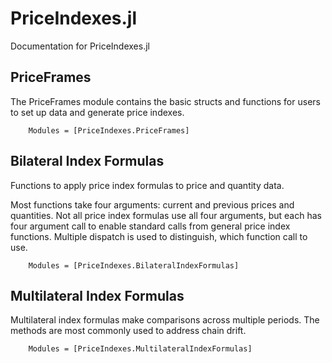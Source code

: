 # PriceIndexes.jl

Documentation for PriceIndexes.jl

## PriceFrames
The PriceFrames module contains the basic structs and functions for users to set up data and generate price indexes.

```@autodocs
    Modules = [PriceIndexes.PriceFrames]
```
## Bilateral Index Formulas
Functions to apply price index formulas to price and quantity data.

Most functions take four arguments: current and previous prices and quantities. Not all price index formulas use all four arguments, but each has four argument call to enable standard calls from general price index functions. Multiple dispatch is used to distinguish, which function call to use.

```@autodocs
    Modules = [PriceIndexes.BilateralIndexFormulas]
```
## Multilateral Index Formulas
Multilateral index formulas make comparisons across multiple periods. The methods are most commonly used to address chain drift.

```@autodocs
    Modules = [PriceIndexes.MultilateralIndexFormulas]
```

